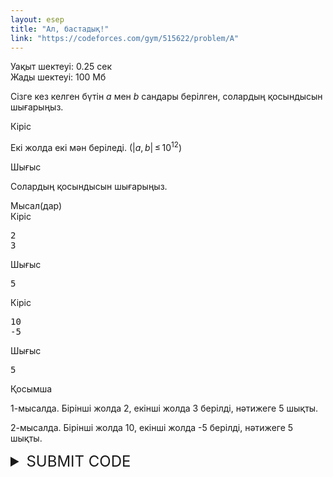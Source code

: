 ```yaml
---
layout: esep
title: "Ал, бастадық!"
link: "https://codeforces.com/gym/515622/problem/A"
---
```

<div class="problem-statement"><div class="header"><div class="time-limit">Уақыт шектеуі: 0.25 сек</div><div class="memory-limit">Жады шектеуі: 100 Мб</div></div><div><p>Сізге кез келген бүтін <span class="tex-span"><i>a</i></span> мен <span class="tex-span"><i>b</i></span> сандары берілген, солардың қосындысын шығарыңыз. </p></div><div class="input-specification"><div class="section-title">Кіріс</div><p>Екі жолда екі мән беріледі. (<span class="tex-span">|<i>a</i>, <i>b</i>| ≤ 10<sup class="upper-index">12</sup></span>)</p></div><div class="output-specification"><div class="section-title">Шығыс</div><p>Солардың қосындысын шығарыңыз. </p></div><div class="sample-tests"><div class="section-title">Мысал(дар)</div><div class="sample-test"><div class="input"><div class="title">Кіріс<div class="input-output-copier" data-clipboard-target="#id0046439594682860674" id="id007047348206762296" title="Copy"></div></div><pre id="id0046439594682860674">2
3
</pre></div><div class="output"><div class="title">Шығыс<div class="input-output-copier" data-clipboard-target="#id003922295155396216" id="id004025783199168731" title="Copy"></div></div><pre id="id003922295155396216">5
</pre></div><div class="input"><div class="title">Кіріс<div class="input-output-copier" data-clipboard-target="#id005796662080164809" id="id003856636964792197" title="Copy"></div></div><pre id="id005796662080164809">10
-5
</pre></div><div class="output"><div class="title">Шығыс<div class="input-output-copier" data-clipboard-target="#id00534685193674715" id="id0020113585570320947" title="Copy"></div></div><pre id="id00534685193674715">5
</pre></div></div></div><div class="note"><div class="section-title">Қосымша</div><p>1-мысалда. Бірінші жолда 2, екінші жолда 3 берілді, нәтижеге 5 шықты.</p><p>2-мысалда. Бірінші жолда 10, екінші жолда -5 берілді, нәтижеге 5 шықты.</p></div></div>

<details>
  <summary style="font-size: 24px;">SUBMIT CODE</summary>
  <div class="content">
      <!-- need submission form... -->
</div>
</details>
